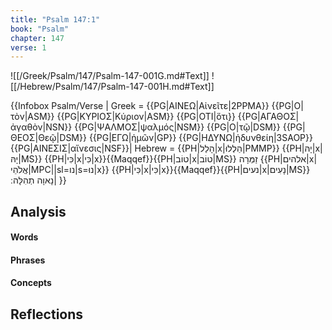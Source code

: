 ```yaml
---
title: "Psalm 147:1"
book: "Psalm"
chapter: 147
verse: 1
---
```

![[/Greek/Psalm/147/Psalm-147-001G.md#Text]]
![[/Hebrew/Psalm/147/Psalm-147-001H.md#Text]]

{{Infobox Psalm/Verse |
  Greek = {{PG|ΑΙΝΕΩ|Αἰνεῖτε|2PPMA}} {{PG|Ο|τὸν|ASM}} {{PG|ΚΥΡΙΟΣ|Κύριον|ASM}} {{PG|ΟΤΙ|ὅτι}} {{PG|ΑΓΑΘΟΣ|ἀγαθὸν|NSN}} {{PG|ΨΑΛΜΟΣ|ψαλμός|NSM}} {{PG|Ο|τῷ|DSM}} {{PG|ΘΕΟΣ|Θεῷ|DSM}} {{PG|ΕΓΩ|ἡμῶν|GP}} {{PG|ΗΔΥΝΩ|ἡδυνθείη|3SAOP}} {{PG|ΑΙΝΕΣΙΣ|αἴνεσις|NSF}}|
  Hebrew = {{PH|הָלַל|x|הַלְלוּ|PMMP}} {{PH|יָהּ|x|יָהּ|MS}} {{PH|כִּי|x|כִּי|x}}{{Maqqef}}{{PH|טוֹב|x|טוֹב|MS}}
זַמְּרָה
{{PH|אלהים|x|אֱלֹהֵי|MPC||sl=נו|s=נוּ|x}} {{PH|כִּי|x|כִּי|x}}{{Maqqef}}{{PH|נעים|x|נָעִים|MS}}
נָאוָה
תְהִלָּה
׃|
}}

## Analysis

#### Words

#### Phrases

#### Concepts

## Reflections
